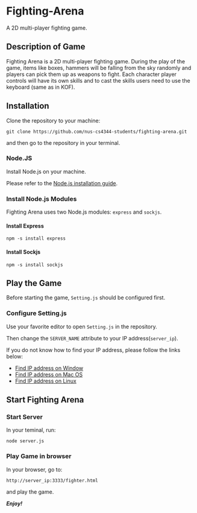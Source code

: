 # Fighting-Arena
A 2D multi-player fighting game.

## Description of Game
Fighting Arena is a 2D multi-player fighting game.  During the play of the game, items like boxes, hammers will be falling from the sky randomly and players can pick them up as weapons to fight. Each character player controls will have its own skills and to cast the skills users need to use the keyboard (same as in KOF).

## Installation
Clone the repository to your machine: 

```git clone https://github.com/nus-cs4344-students/fighting-arena.git```

and then go to the repository in your terminal.

### Node.JS
Install Node.js on your machine.

Please refer to the [Node.js installation guide](https://github.com/joyent/node/wiki/Installation).

### Install Node.js Modules
Fighting Arena uses two Node.js modules: ```express``` and ```sockjs```.
#### Install Express
```npm -s install express```

#### Install Sockjs
```npm -s install sockjs```

## Play the Game
Before starting the game, ```Setting.js``` should be configured first.
### Configure Setting.js
Use your favorite editor to open ```Setting.js``` in the repository.

Then change the ```SERVER_NAME``` attribute to your IP address(```server_ip```).

If you do not know how to find your IP address, please follow the links below:

* [Find IP address on Window](http://windows.microsoft.com/en-sg/windows/find-computers-ip-address#1TC=windows-7)
* [Find IP address on Mac OS](http://guides.macrumors.com/IP_Address)
* [Find IP address on Linux](http://www.wikihow.com/Check-Ip-Address-in-Linux)

## Start Fighting Arena

### Start Server
In your teminal, run:

```node server.js```

### Play Game in browser
In your browser, go to:

```http://server_ip:3333/fighter.html```

and play the game.

***Enjoy!***

